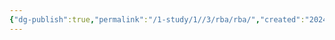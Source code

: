 ```yaml
---
{"dg-publish":true,"permalink":"/1-study/1//3/rba/rba/","created":"2024-12-11T17:03:57.626+09:00","updated":"2025-06-03T20:07:19.785+09:00"}
---
```


